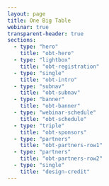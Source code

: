 ```yaml
---
layout: page
title: One Big Table
webinar: true
transparent-header: true
sections:
  - type: "hero"
    title: "obt-hero"
  - type: "lightbox"
    title: "obt-registration"
  - type: "single"
    title: "obt-intro"
  - type: "subnav"
    title: "obt-subnav"
  - type: "banner"
    title: "obt-banner"
  - type: "webinar-schedule"
    title: "obt-schedule"
  - type: "triple"
    title: "obt-sponsors"
  - type: "partners"
    title: "obt-partners-row1"
  - type: "partners"
    title: "obt-partners-row2"
  - type: "single"
    title: "design-credit"
---
```

